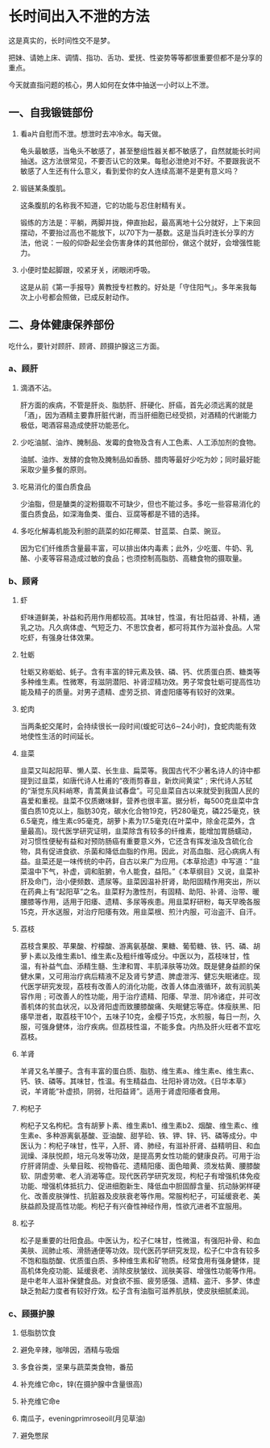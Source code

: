 # 长时间出入不泄的方法

这是真实的，长时间性交不是梦。

把妹、请她上床、调情、指功、舌功、爱抚、性姿势等等都很重要但都不是分享的重点。

今天就直指问题的核心，男人如何在女体中抽送一小时以上不泄。

## 一、自我锻链部份

1. 看a片自慰而不泄。想泄时去冲冷水。每天做。

    龟头最敏感，当龟头不敏感了，甚至整组性器关都不敏感了，自然就能长时间抽送。这方法很常见，不要否认它的效果。每慰必泄绝对不好。不要跟我说不敏感了人生还有什么意义，看到爱你的女人连续高潮不是更有意义吗？

2. 锻链某条腹肌。

    这条腹肌的名称我不知道，它的功能与忍住射精有关。

    锻练的方法是：平躺，两脚并拢，伸直抬起，最高离地十公分就好，上下来回摆动，不要抬过高也不能放下，以70下为一基数。这是当兵时连长分享的方法，他说：一般的仰卧起坐会伤害身体的其他部份，做这个就好，会增强性能力。

3. 小便时垫起脚跟，咬紧牙关，闭眼闭呼吸。

    这是从前《第一手报导》黄教授专栏教的。好处是「守住阳气」。多年来我每次上小号都会照做，已成反射动作。

## 二、身体健康保养部份

吃什么，要针对顾肝、顾肾、顾摄护腺这三方面。

### a、顾肝

1. 滴酒不沾。

    肝方面的疾病，不管是肝炎、脂肪肝、肝硬化、肝癌，首先必须远离的就是「酒」，因为酒精主要靠肝脏代谢，而当肝细胞已经受损，对酒精的代谢能力极低，喝酒容易造成使肝功能恶化。

2. 少吃油腻、油炸、腌制品、发霉的食物及含有人工色素、人工添加剂的食物。

    油腻、油炸、发酵的食物及腌制品如香肠、腊肉等最好少吃为妙；同时最好能采取少量多餐的原则。

3. 吃易消化的蛋白质食品

    少油脂，但是醣类的淀粉摄取不可缺少，但也不能过多。多吃一些容易消化的蛋白质食品，如深海鱼类、蛋白、豆腐等都是不错的选择。

4. 多吃化解毒机能及利胆的蔬菜的如花椰菜、甘蓝菜、白菜、豌豆。

    因为它们纤维质含量最丰富，可以排出体内毒素；此外，少吃蛋、牛奶、乳酪、小麦等容易造成过敏的食品；也须控制高脂肪、高糖食物的摄取量。

### b、顾肾

1. 虾

    虾味道鲜美，补益和药用作用都较高。其味甘，性温，有壮阳益肾、补精，通乳之功。凡久病体虚、气短乏力、不思饮食者，都可将其作为滋补食品。人常吃虾，有强身壮体效果。

2. 牡蛎

    牡蛎又称蛎蛤、蚝子。含有丰富的锌元素及铁、磷、钙、优质蛋白质、糖类等多种维生素。性微寒，有滋阴潜阳、补肾涩精功效。男子常食牡蛎可提高性功能及精子的质量。对男子遗精、虚劳乏损、肾虚阳痿等有较好的效果。

3. 蛇肉

    当两条蛇交尾时，会持续很长一段时间(蝮蛇可达6∼24小时)，食蛇肉能有效地使性生活的时间延长。

4. 韭菜

    韭菜又叫起阳草、懒人菜、长生韭、扁菜等。我国古代不少著名诗人的诗中都提到过韭菜，如唐代诗人杜甫的“夜雨剪春韭，新炊间黄梁”﹔宋代诗人苏轼的“渐觉东风料峭寒，青蒿黄韭试春盘”。可见韭菜自古以来就受到我国人民的喜爱和重视。韭菜不仅质嫩味鲜，营养也很丰富。据分析，每500克韭菜中含蛋白质10克以上，脂肪30克，碳水化合物19克，钙280毫克，磷225毫克，铁6.5毫克，维生素c95毫克，胡萝卜素为17.5毫克(在叶菜中，除金花菜外，含量最高)。现代医学研究证明，韭菜除含有较多的纤维素，能增加胃肠蠕动，对习惯性便秘有益和对预防肠癌有重要意义外，它还含有挥发油及含硫化合物，具有促进食欲、杀菌和降低血脂的作用。因此，对高血脂、冠心病病人有益。韭菜还是一味传统的中药，自古以来广为应用。《本草拾遗》中写道：“韭菜温中下气，补虚，调和脏腑，令人能食，益阳。”《本草纲目》又说，韭菜补肝及命门，治小便频数、遗尿等。韭菜因温补肝肾，助阳固精作用突出，所以在药典上有“起阳草”之名。韭菜籽为激性剂，有固精、助阳、补肾、治带、暖腰膝等作用，适用于阳痿、遗精、多尿等疾患。用韭菜籽研粉，每天早晚各服15克，开水送服，对治疗阳痿有效。用韭菜根、煎汁内服，可治盗汗、自汗。

5. 荔枝

    荔枝含果胶、苹果酸、柠檬酸、游离氨基酸、果糖、葡萄糖、铁、钙、磷、胡萝卜素以及维生素b1、维生素c及粗纤维等成分。中医以为，荔枝味甘，性温，有补益气血、添精生髓、生津和胃、丰肌泽肤等功效。既是健身益颜的保健水果，又可用治疗病后精液不足及肾亏梦遗、脾虚泄泻、健忘失眠诸症。现代医学研究发现，荔枝有改善人的消化功能，改善人体血液循环，故有润肌美容作用﹔可改善人的性功能，用于治疗遗精、阳痿、早泄、阴冷诸症，并可改善机体的贫血状况，以及肾阳虚而致腰膝酸痛、失眠健忘等症。体瘦肤黑、阳痿早泄者，取荔枝干10个，五味子10克，金樱子15克，水煎服，每日一剂，久服，可强身健体，治疗疾病。但荔枝性温，不能多食。内热及肝火旺者不宜吃荔枝。

6. 羊肾

    羊肾又名羊腰子。含有丰富的蛋白质、脂肪、维生素a、维生素e、维生素c、钙、铁、磷等。其味甘，性温。有生精益血、壮阳补肾功效。《日华本草》说，羊肾能“补虚损，阴弱，壮阳益肾”。适用于肾虚阳痿者食用。

7. 枸杞子

    枸杞子又名枸杞。含有胡萝卜素、维生素b1、维生素b2、烟酸、维生素c、维生素e、多种游离氨基酸、亚油酸、甜芋硷、铁、钾、锌、钙、磷等成分。中医认为：枸杞子味甘，性平，入肝、肾、肺经，有滋补肝肾、益精明目、和血润燥、泽肤悦颜，培元乌发等功效，是提高男女性功能的健康良药。可用于治疗肝肾阴虚、头晕目眩、视物昏花、遗精阳痿、面色暗黄、须发枯黄、腰膝酸软、阴虚劳嗽、老人消渴等症。现代医药学研究发现，枸杞子有增强机体免疫功能、增强机体抵抗力、促进细胞新生、降低血中胆固醇含量、抗动脉粥样硬化、改善皮肤弹性、抗脏器及皮肤衰老等作用。常服枸杞子，可延缓衰老、美肤益颜及提高性功能。枸杞子有兴奋性神经作用，性欲亢进者不宜服用。

8. 松子

    松子是重要的壮阳食品。中医认为，松子仁味甘，性微温，有强阳补骨、和血美肤、润肺止咳、滑肠通便等功效。现代医药学研究发现，松子仁中含有较多不饱和脂肪酸、优质蛋白质、多种维生素和矿物质。经常食用有强身健体，提高机体免疫功能、延缓衰老、消除皮肤皱纹、润肤美容、增强性功能等作用。是中老年人滋补保健食品。对食欲不振、疲劳感强、遗精、盗汗、多梦、体虚缺乏勃起力度者有较好疗效。松子含有油脂可滋养肌肤，使皮肤细腻柔润。

### c、顾摄护腺

1. 低脂肪饮食

2. 避免辛辣，咖啡因，酒精与吸烟

3. 多食谷类，坚果与蔬菜类食物，番茄

4. 补充维它命c，锌(在摄护腺中含量很高)

5. 补充维它命e

6. 南瓜子，eveningprimroseoil(月见草油)

7. 避免憋尿